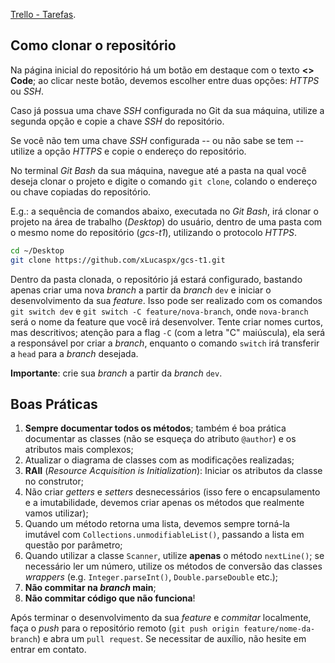[Trello - Tarefas](https://trello.com/b/olub9SuD).

## Como clonar o repositório

Na página inicial do repositório há um botão em destaque com o texto **<> Code**; ao clicar neste botão, devemos
escolher entre duas opções: _HTTPS_ ou _SSH_.

Caso já possua uma chave _SSH_ configurada no Git da sua máquina, utilize a segunda opção e copie a chave _SSH_
do repositório.

Se você não tem uma chave _SSH_ configurada -- ou não sabe se tem -- utilize a opção _HTTPS_ e copie o endereço
do repositório.

No terminal _Git Bash_ da sua máquina, navegue até a pasta na qual você deseja clonar o projeto e digite o comando
`git clone`, colando o endereço ou chave copiadas do repositório.

E.g.: a sequência de comandos abaixo, executada no _Git Bash_, irá clonar o projeto na área de trabalho (_Desktop_)
do usuário, dentro de uma pasta com o mesmo nome do repositório (_gcs-t1_), utilizando o protocolo _HTTPS_.

```bash
cd ~/Desktop
git clone https://github.com/xLucaspx/gcs-t1.git
```

Dentro da pasta clonada, o repositório já estará configurado, bastando apenas criar uma nova _branch_ a partir da
_branch_ `dev` e iniciar o desenvolvimento da sua _feature_. Isso pode ser realizado com os comandos `git switch dev`
e `git switch -C feature/nova-branch`, onde `nova-branch` será o nome da feature que você irá desenvolver. Tente criar
nomes curtos, mas descritivos; atenção para a flag `-C` (com a letra "C" maiúscula), ela será a responsável por criar
a _branch_, enquanto o comando `switch` irá transferir a `head` para a _branch_ desejada.

**Importante**: crie sua _branch_ a partir da _branch_ `dev`.

## Boas Práticas

1. **Sempre documentar todos os métodos**; também é boa prática documentar as classes (não se esqueça do atributo
`@author`) e os atributos mais complexos;
2. Atualizar o diagrama de classes com as modificações realizadas;
3. **RAII** (_Resource Acquisition is Initialization_): Iniciar os atributos da classe no construtor;
4. Não criar _getters_ e _setters_ desnecessários (isso fere o encapsulamento e a imutabilidade, devemos criar apenas
os métodos que realmente vamos utilizar);
5. Quando um método retorna uma lista, devemos sempre torná-la imutável com `Collections.unmodifiableList()`, passando
a lista em questão por parâmetro;
6. Quando utilizar a classe `Scanner`, utilize **apenas** o método `nextLine()`; se necessário ler um número, utilize
os métodos de conversão das classes _wrappers_ (e.g. `Integer.parseInt()`, `Double.parseDouble` etc.); 
7. **Não commitar na _branch_ main**;
8. **Não commitar código que não funciona**!

Após terminar o desenvolvimento da sua _feature_ e _commitar_ localmente, faça o _push_ para o repositório remoto
(`git push origin feature/nome-da-branch`) e abra um `pull request`. Se necessitar de auxílio, não hesite em entrar
em contato.
